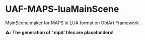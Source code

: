 # UAF-MAPS-luaMainScene
MainScene maker for MAPS in LUA format on UbiArt Framework.

**⚠️: The generation of ‘.mpd’ files are placeholders!**
